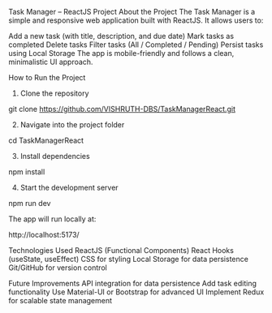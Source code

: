 Task Manager – ReactJS Project
About the Project
The Task Manager is a simple and responsive web application built with ReactJS.
It allows users to:

Add a new task (with title, description, and due date)
Mark tasks as completed
Delete tasks
Filter tasks (All / Completed / Pending)
Persist tasks using Local Storage
The app is mobile-friendly and follows a clean, minimalistic UI approach.

How to Run the Project

1. Clone the repository

git clone https://github.com/VISHRUTH-DBS/TaskManagerReact.git

2. Navigate into the project folder

cd TaskManagerReact

3. Install dependencies

npm install

4. Start the development server

npm run dev

The app will run locally at:

http://localhost:5173/

Technologies Used
ReactJS (Functional Components)
React Hooks (useState, useEffect)
CSS for styling
Local Storage for data persistence
Git/GitHub for version control

Future Improvements
API integration for data persistence
Add task editing functionality
Use Material-UI or Bootstrap for advanced UI
Implement Redux for scalable state management


